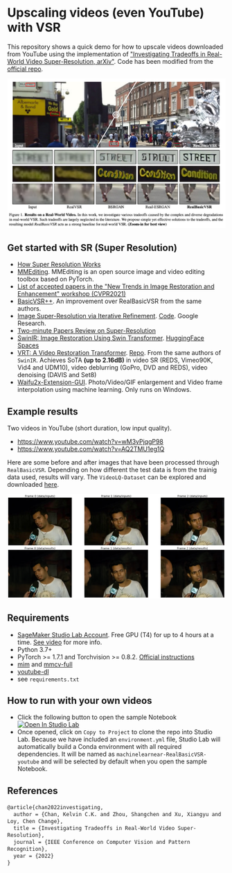 # Upscaling videos (even YouTube) with VSR

This repository shows a quick demo for how to upscale videos downloaded from YouTube using the implementation of ["Investigating Tradeoffs in Real-World Video Super-Resolution, arXiv"](https://arxiv.org/pdf/2111.12704.pdf). Code has been modified from the [official repo](https://github.com/ckkelvinchan/RealBasicVSR).

![RealBasicVSR-paper](img1.png)

## Get started with SR (Super Resolution)
- [How Super Resolution Works](https://www.youtube.com/watch?v=KULkSwLk62I&ab_channel=LeoIsikdogan)
- [MMEditing](https://github.com/open-mmlab/mmediting). MMEditing is an open source image and video editing toolbox based on PyTorch.
- [List of accepted papers in the "New Trends in Image Restoration and Enhancement" workshop (CVPR2021)](https://openaccess.thecvf.com/CVPR2021_workshops/NTIRE)
- [BasicVSR++](https://ckkelvinchan.github.io/projects/BasicVSR++/). An improvement over RealBasicVSR from the same authors.
- [Image Super-Resolution via Iterative Refinement](https://iterative-refinement.github.io/). [Code](https://github.com/Janspiry/Image-Super-Resolution-via-Iterative-Refinement). Google Research.
- [Two-minute Papers Review on Super-Resolution](https://www.youtube.com/watch?v=WCAF3PNEc_c&ab_channel=TwoMinutePapers)
- [SwinIR: Image Restoration Using Swin Transformer](https://github.com/JingyunLiang/SwinIR). [HuggingFace Spaces](https://huggingface.co/spaces/akhaliq/SwinIR)
- [VRT: A Video Restoration Transformer](https://arxiv.org/pdf/2108.10257.pdf). [Repo](https://github.com/JingyunLiang/VRT). From the same authors of `SwinIR`. Achieves SoTA **(up to 2.16dB)** in video SR (REDS, Vimeo90K, Vid4 and UDM10), video deblurring (GoPro, DVD and REDS), video denoising (DAVIS and Set8)
- [Waifu2x-Extension-GUI](https://github.com/AaronFeng753/Waifu2x-Extension-GUI). Photo/Video/GIF enlargement and Video frame interpolation using machine learning. Only runs on Windows.

## Example results

Two videos in YouTube (short duration, low input quality).
- https://www.youtube.com/watch?v=wM3yPjqgP98
- https://www.youtube.com/watch?v=AQ2TMU1eg1Q

Here are some before and after images that have been processed through `RealBasicVSR`. Depending on how different the test data is from the trainig data used, results will vary. The `VideoLQ-Dataset` can be explored and downloaded [here](https://github.com/ckkelvinchan/RealBasicVSR/blob/master/README.md#videolq-dataset).

![Arbolada-4K](img2.png)

## Requirements
- [SageMaker Studio Lab Account](https://studiolab.sagemaker.aws/). Free GPU (T4) for up to 4 hours at a time. [See video](https://www.youtube.com/watch?v=FUEIwAsrMP4&ab_channel=machinelearnear) for more info.
- Python 3.7+
- PyTorch >= 1.7.1 and Torchvision >= 0.8.2. [Official instructions](https://pytorch.org/get-started/locally/)
- [mim](https://pypi.org/project/openmim) and [mmcv-full](https://pypi.org/project/mmcv-full/)
- [youtube-dl](https://github.com/ytdl-org/youtube-dl)
- see `requirements.txt` 

## How to run with your own videos

- Click the following button to open the sample Notebook [![Open In Studio Lab](https://studiolab.sagemaker.aws/studiolab.svg)](https://studiolab.sagemaker.aws/import/github/machinelearnear/video-super-resolution-youtube/blob/main/example_w_RealBasicVSR.ipynb)
- Once opened, click on `Copy to Project` to clone the repo into Studio Lab. Because we have included an `environment.yml` file, Studio Lab will automatically build a Conda environment with all required dependencies. It will be named as `machinelearnear-RealBasicVSR-youtube` and will be selected by default when you open the sample Notebook.

## References
```bibtext
@article{chan2022investigating,
  author = {Chan, Kelvin C.K. and Zhou, Shangchen and Xu, Xiangyu and Loy, Chen Change},
  title = {Investigating Tradeoffs in Real-World Video Super-Resolution},
  journal = {IEEE Conference on Computer Vision and Pattern Recognition},
  year = {2022}
}
```
